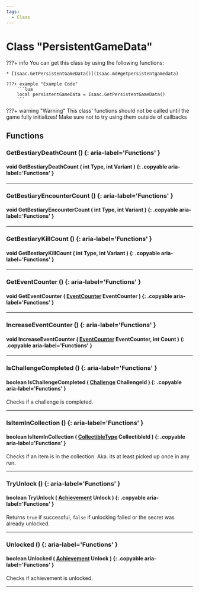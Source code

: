 ```yaml
---
tags:
  - Class
---
```

# Class "PersistentGameData"

???+ info
    You can get this class by using the following functions:

    * [Isaac.GetPersistentGameData()](Isaac.md#getpersistentgamedata)

    ???+ example "Example Code"
        ```lua
        local persistentGameData = Isaac.GetPersistentGameData()
        ```
???+ warning "Warning"
    This class' functions should not be called until the game fully initializes! Make sure not to try using them outside of callbacks
    
## Functions

### GetBestiaryDeathCount () {: aria-label='Functions' }
#### void GetBestiaryDeathCount ( int Type, int Variant ) {: .copyable aria-label='Functions' }

___
### GetBestiaryEncounterCount () {: aria-label='Functions' }
#### void GetBestiaryEncounterCount ( int Type, int Variant ) {: .copyable aria-label='Functions' }

___
### GetBestiaryKillCount () {: aria-label='Functions' }
#### void GetBestiaryKillCount ( int Type, int Variant ) {: .copyable aria-label='Functions' }

___
### GetEventCounter () {: aria-label='Functions' }
#### void GetEventCounter ( [EventCounter](enums/EventCounter.md) EventCounter ) {: .copyable aria-label='Functions' }

___
### IncreaseEventCounter () {: aria-label='Functions' }
#### void IncreaseEventCounter ( [EventCounter](enums/EventCounter.md) EventCounter, int Count ) {: .copyable aria-label='Functions' }

___
### IsChallengeCompleted () {: aria-label='Functions' }
#### boolean IsChallengeCompleted ( [Challenge](https://wofsauge.github.io/IsaacDocs/rep/enums/Challenge.html) ChallengeId ) {: .copyable aria-label='Functions' }
Checks if a challenge is completed.

___
### IsItemInCollection () {: aria-label='Functions' }
#### boolean IsItemInCollection ( [CollectibleType](https://wofsauge.github.io/IsaacDocs/rep/enums/CollectibleType.html) CollectibleId ) {: .copyable aria-label='Functions' }
Checks if an item is in the collection. Aka. its at least picked up once in any run.

___
### TryUnlock () {: aria-label='Functions' }
#### boolean TryUnlock ( [Achievement](enums/Achievement.md) Unlock ) {: .copyable aria-label='Functions' }
Returns `true` if successful, `false` if unlocking failed or the secret was already unlocked.

___
### Unlocked () {: aria-label='Functions' }
#### boolean Unlocked ( [Achievement](enums/Achievement.md) Unlock ) {: .copyable aria-label='Functions' }
Checks if achievement is unlocked.

___

